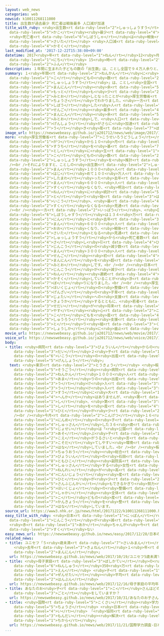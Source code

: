 ```yaml
---
layout: web_news
categories: web
newsid: k10011268111000
title: 出生数が過去最少 死亡者は戦後最多 人口減が加速
title_with_ruby: <ruby>出生数<rt data-ruby-level="2">しゅっしょうすう</rt></ruby>が<ruby>過去<rt
  data-ruby-level="5">かこ</rt></ruby><ruby>最少<rt data-ruby-level="4">さいしょう</rt></ruby>
  <ruby>死亡者<rt data-ruby-level="6">しぼうしゃ</rt></ruby>は<ruby>戦後<rt data-ruby-level="4">せんご</rt></ruby><ruby>最多<rt
  data-ruby-level="4">さいた</rt></ruby> <ruby>人口減<rt data-ruby-level="5">じんこうげん</rt></ruby>が<ruby>加速<rt
  data-ruby-level="4">かそく</rt></ruby>
last_modified_at: '2017-12-22T15:38:00+09:00'
datetime: 2017<ruby>年<rt data-ruby-level="1">ねん</rt></ruby>12<ruby>月<rt data-ruby-level="1">がつ</rt></ruby>22<ruby>日<rt
  data-ruby-level="1">にち</rt></ruby> 15<ruby>時<rt data-ruby-level="2">じ</rt></ruby>38<ruby>分<rt
  data-ruby-level="2">ふん</rt></ruby>
description: １年間に生まれた子どもの数の「出生数」は、ことし全国で９４万人余りと、これまでで最も少なくなる見通しとなったことが厚生労働省の調査でわかりました。一方、死亡した人は戦後最多の１３４万人余りとなる見通しで、人口の減少がさらに加速していることが浮き彫りになりました。
summary: １<ruby>年間<rt data-ruby-level="2">ねんかん</rt></ruby>に<ruby>生<rt data-ruby-level="1">う</rt></ruby>まれた<ruby>子<rt
  data-ruby-level="1">こ</rt></ruby>どもの<ruby>数<rt data-ruby-level="2">かず</rt></ruby>の「<ruby>出生数<rt
  data-ruby-level="2">しゅっしょうすう</rt></ruby>」は、ことし<ruby>全国<rt data-ruby-level="3">ぜんこく</rt></ruby>で９４<ruby>万人<rt
  data-ruby-level="2">まんにん</rt></ruby><ruby>余<rt data-ruby-level="5">あま</rt></ruby>りと、これまでで<ruby>最<rt
  data-ruby-level="4">もっと</rt></ruby>も<ruby>少<rt data-ruby-level="2">すく</rt></ruby>なくなる<ruby>見通<rt
  data-ruby-level="2">みとお</rt></ruby>しとなったことが<ruby>厚生労働省<rt data-ruby-level="7">こうせいろうどうしょう</rt></ruby>の<ruby>調査<rt
  data-ruby-level="5">ちょうさ</rt></ruby>でわかりました。<ruby>一方<rt data-ruby-level="2">いっぽう</rt></ruby>、<ruby>死亡<rt
  data-ruby-level="6">しぼう</rt></ruby>した<ruby>人<rt data-ruby-level="1">ひと</rt></ruby>は<ruby>戦後<rt
  data-ruby-level="4">せんご</rt></ruby><ruby>最多<rt data-ruby-level="4">さいた</rt></ruby>の１３４<ruby>万人<rt
  data-ruby-level="2">まんにん</rt></ruby><ruby>余<rt data-ruby-level="5">あま</rt></ruby>りとなる<ruby>見通<rt
  data-ruby-level="2">みとお</rt></ruby>しで、<ruby>人口<rt data-ruby-level="1">じんこう</rt></ruby>の<ruby>減少<rt
  data-ruby-level="5">げんしょう</rt></ruby>がさらに<ruby>加速<rt data-ruby-level="4">かそく</rt></ruby>していることが<ruby>浮<rt
  data-ruby-level="7">う</rt></ruby>き<ruby>彫<rt data-ruby-level="7">ぼ</rt></ruby>りになりました。
image_url: https://newswebeasy.github.io/ja201712/news/web/image/2017/12/22/K10011268111_1712221554_1712221555_01_02.jpg
more: <ruby>厚生労働省<rt data-ruby-level="7">こうせいろうどうしょう</rt></ruby>は<ruby>毎年<rt data-ruby-level="2">まいとし</rt></ruby>１<ruby>月<rt
  data-ruby-level="1">がつ</rt></ruby>から１０<ruby>月<rt data-ruby-level="1">がつ</rt></ruby>までの<ruby>数値<rt
  data-ruby-level="6">すうち</rt></ruby>を<ruby>基<rt data-ruby-level="7">もと</rt></ruby>に、その<ruby>年<rt
  data-ruby-level="1">とし</rt></ruby>に<ruby>生<rt data-ruby-level="1">う</rt></ruby>まれる<ruby>子<rt
  data-ruby-level="1">こ</rt></ruby>どもの<ruby>数<rt data-ruby-level="2">かず</rt></ruby>、いわゆる<ruby>出生数<rt
  data-ruby-level="2">しゅっしょうすう</rt></ruby>を<ruby>推計<rt data-ruby-level="6">すいけい</rt></ruby>しています。<br
  /><br />それによりますと、ことしの<ruby>出生数<rt data-ruby-level="2">しゅっしょうすう</rt></ruby>は９４<ruby>万<rt
  data-ruby-level="2">まん</rt></ruby>１０００<ruby>人<rt data-ruby-level="1">にん</rt></ruby>と、<ruby>初<rt
  data-ruby-level="4">はじ</rt></ruby>めて１００<ruby>万人<rt data-ruby-level="2">まんにん</rt></ruby>を<ruby>下回<rt
  data-ruby-level="2">したまわ</rt></ruby>った<ruby>去年<rt data-ruby-level="3">きょねん</rt></ruby>よりさらに３<ruby>万<rt
  data-ruby-level="2">まん</rt></ruby>６０００<ruby>人<rt data-ruby-level="1">にん</rt></ruby><ruby>少<rt
  data-ruby-level="2">すく</rt></ruby>なくなり、<ruby>明治<rt data-ruby-level="4">めいじ</rt></ruby>３２<ruby>年<rt
  data-ruby-level="1">ねん</rt></ruby>に<ruby>統計<rt data-ruby-level="5">とうけい</rt></ruby>を<ruby>取<rt
  data-ruby-level="3">と</rt></ruby>り<ruby>始<rt data-ruby-level="3">はじ</rt></ruby>めて<ruby>以降<rt
  data-ruby-level="6">いこう</rt></ruby>、<ruby>最<rt data-ruby-level="4">もっと</rt></ruby>も<ruby>少<rt
  data-ruby-level="2">すく</rt></ruby>なくなる<ruby>見通<rt data-ruby-level="2">みとお</rt></ruby>しです。<br
  /><br /><ruby>一方<rt data-ruby-level="2">いっぽう</rt></ruby>、<ruby>国内<rt data-ruby-level="2">こくない</rt></ruby>の<ruby>死亡者数<rt
  data-ruby-level="6">しぼうしゃすう</rt></ruby>は１３４<ruby>万<rt data-ruby-level="2">まん</rt></ruby>４０００<ruby>人<rt
  data-ruby-level="1">にん</rt></ruby>と<ruby>去年<rt data-ruby-level="3">きょねん</rt></ruby>より３<ruby>万<rt
  data-ruby-level="2">まん</rt></ruby>６０００<ruby>人<rt data-ruby-level="1">にん</rt></ruby><ruby>多<rt
  data-ruby-level="2">おお</rt></ruby>くなり、<ruby>戦後<rt data-ruby-level="4">せんご</rt></ruby>では<ruby>最多<rt
  data-ruby-level="4">さいた</rt></ruby>となる<ruby>見通<rt data-ruby-level="2">みとお</rt></ruby>しです。<ruby>出生数<rt
  data-ruby-level="2">しゅっしょうすう</rt></ruby>から<ruby>死亡者数<rt data-ruby-level="6">しぼうしゃすう</rt></ruby>を<ruby>差<rt
  data-ruby-level="4">さ</rt></ruby>し<ruby>引<rt data-ruby-level="4">ひ</rt></ruby>いた<ruby>人口<rt
  data-ruby-level="1">じんこう</rt></ruby>の<ruby>減少数<rt data-ruby-level="5">げんしょうすう</rt></ruby>は４０<ruby>万<rt
  data-ruby-level="2">まん</rt></ruby>３０００<ruby>人<rt data-ruby-level="1">にん</rt></ruby>と、<ruby>戦後<rt
  data-ruby-level="4">せんご</rt></ruby><ruby>初<rt data-ruby-level="4">はじ</rt></ruby>めて４０<ruby>万人<rt
  data-ruby-level="2">まんにん</rt></ruby>を<ruby>超<rt data-ruby-level="7">こ</rt></ruby>える<ruby>見通<rt
  data-ruby-level="2">みとお</rt></ruby>しです。<br /><br /><ruby>日本<rt data-ruby-level="1">にっぽん</rt></ruby>の<ruby>人口<rt
  data-ruby-level="1">じんこう</rt></ruby>が<ruby>減少<rt data-ruby-level="5">げんしょう</rt></ruby>するのは１１<ruby>年<rt
  data-ruby-level="1">ねん</rt></ruby><ruby>連続<rt data-ruby-level="4">れんぞく</rt></ruby>で、そのペースがさらに<ruby>加速<rt
  data-ruby-level="4">かそく</rt></ruby>していることが<ruby>浮<rt data-ruby-level="7">う</rt></ruby>き<ruby>彫<rt
  data-ruby-level="7">ぼ</rt></ruby>りになりました。<br /><br /><ruby>厚生労働省<rt data-ruby-level="7">こうせいろうどうしょう</rt></ruby>は「<ruby>保育所<rt
  data-ruby-level="5">ほいくじょ</rt></ruby>の<ruby>整備<rt data-ruby-level="5">せいび</rt></ruby>など<ruby>現在<rt
  data-ruby-level="5">げんざい</rt></ruby>の<ruby>子育<rt data-ruby-level="3">こそだ</rt></ruby>て<ruby>世帯<rt
  data-ruby-level="8">じょたい</rt></ruby>への<ruby>支援<rt data-ruby-level="7">しえん</rt></ruby>を<ruby>強化<rt
  data-ruby-level="3">きょうか</rt></ruby>するとともに、<ruby>若者<rt data-ruby-level="6">わかもの</rt></ruby><ruby>世代<rt
  data-ruby-level="3">せだい</rt></ruby>が<ruby>将来<rt data-ruby-level="6">しょうらい</rt></ruby><ruby>安<rt
  data-ruby-level="3">やす</rt></ruby><ruby>心<rt data-ruby-level="2">こころ</rt></ruby>して<ruby>子<rt
  data-ruby-level="1">こ</rt></ruby>どもを<ruby>産<rt data-ruby-level="4">う</rt></ruby>めるよう<ruby>就労<rt
  data-ruby-level="6">しゅうろう</rt></ruby><ruby>支援<rt data-ruby-level="7">しえん</rt></ruby>などにも<ruby>取<rt
  data-ruby-level="3">と</rt></ruby>り<ruby>組<rt data-ruby-level="3">く</rt></ruby>み、<ruby>少子化<rt
  data-ruby-level="3">しょうしか</rt></ruby>に<ruby>歯止<rt data-ruby-level="3">はど</rt></ruby>めをかけていきたい」としています。
movie_url: https://newswebeasy.github.io/ja201712/news/web/movie/2017/12/22/k10011268111_201712221736_201712221739.mp4
voice_url: https://newswebeasy.github.io/ja201712/news/web/voice/2017/12/22/k10011268111_201712221736_201712221739.mp3
body:
- title: <ruby>病院<rt data-ruby-level="3">びょういん</rt></ruby>からの<ruby>声<rt data-ruby-level="2">こえ</rt></ruby>「<ruby>第<rt
    data-ruby-level="3">だい</rt></ruby>２<ruby>子<rt data-ruby-level="1">し</rt></ruby><ruby>以降<rt
    data-ruby-level="6">いこう</rt></ruby>の<ruby>出産<rt data-ruby-level="4">しゅっさん</rt></ruby>が<ruby>減少<rt
    data-ruby-level="5">げんしょう</rt></ruby>」
  text: <ruby>東京<rt data-ruby-level="2">とうきょう</rt></ruby> <ruby>板橋区<rt data-ruby-level="3">いたばしく</rt></ruby>の<ruby>総合<rt
    data-ruby-level="5">そうごう</rt></ruby><ruby>病院<rt data-ruby-level="3">びょういん</rt></ruby>では、<ruby>年間<rt
    data-ruby-level="2">ねんかん</rt></ruby>１０００<ruby>人<rt data-ruby-level="1">にん</rt></ruby><ruby>余<rt
    data-ruby-level="5">あま</rt></ruby>りの<ruby>出産<rt data-ruby-level="4">しゅっさん</rt></ruby>を<ruby>受<rt
    data-ruby-level="3">う</rt></ruby>け<ruby>入<rt data-ruby-level="3">い</rt></ruby>れています。<ruby>受<rt
    data-ruby-level="3">う</rt></ruby>け<ruby>入<rt data-ruby-level="3">い</rt></ruby>れ<ruby>数<rt
    data-ruby-level="2">すう</rt></ruby>に<ruby>大<rt data-ruby-level="1">おお</rt></ruby>きな<ruby>変化<rt
    data-ruby-level="4">へんか</rt></ruby>はありませんが、<ruby>第<rt data-ruby-level="3">だい</rt></ruby>２<ruby>子<rt
    data-ruby-level="1">し</rt></ruby>、<ruby>第<rt data-ruby-level="3">だい</rt></ruby>３<ruby>子<rt
    data-ruby-level="1">し</rt></ruby>を<ruby>産<rt data-ruby-level="4">う</rt></ruby>む<ruby>人<rt
    data-ruby-level="1">ひと</rt></ruby>が<ruby>少<rt data-ruby-level="2">すく</rt></ruby>なくなっているといいます。<br
    /><br /><ruby>今月<rt data-ruby-level="2">こんげつ</rt></ruby>１６<ruby>日<rt data-ruby-level="1">にち</rt></ruby>に２<ruby>人目<rt
    data-ruby-level="1">にんめ</rt></ruby>の<ruby>子<rt data-ruby-level="1">こ</rt></ruby>どもを<ruby>出産<rt
    data-ruby-level="4">しゅっさん</rt></ruby>した３６<ruby>歳<rt data-ruby-level="7">さい</rt></ruby>の<ruby>女性<rt
    data-ruby-level="5">じょせい</rt></ruby>は「<ruby>公園<rt data-ruby-level="2">こうえん</rt></ruby>で<ruby>遊<rt
    data-ruby-level="3">あそ</rt></ruby>ぶ<ruby>子<rt data-ruby-level="1">こ</rt></ruby>どもの<ruby>声<rt
    data-ruby-level="2">こえ</rt></ruby>がうるさいと<ruby>言<rt data-ruby-level="2">い</rt></ruby>われることもあるので、<ruby>子育<rt
    data-ruby-level="3">こそだ</rt></ruby>てしやすい<ruby>環境<rt data-ruby-level="7">かんきょう</rt></ruby>になってほしい」と<ruby>話<rt
    data-ruby-level="2">はな</rt></ruby>していました。<br /><br /><ruby>板橋<rt data-ruby-level="3">いたばし</rt></ruby><ruby>中央<rt
    data-ruby-level="3">ちゅうおう</rt></ruby><ruby>総合<rt data-ruby-level="5">そうごう</rt></ruby><ruby>病院<rt
    data-ruby-level="3">びょういん</rt></ruby>の<ruby>石田<rt data-ruby-level="1">いしだ</rt></ruby><ruby>友彦<rt
    data-ruby-level="8">ともひこ</rt></ruby><ruby>副院長<rt data-ruby-level="4">ふくいんちょう</rt></ruby>は「<ruby>出産<rt
    data-ruby-level="4">しゅっさん</rt></ruby>する<ruby>女性<rt data-ruby-level="5">じょせい</rt></ruby>の<ruby>年齢<rt
    data-ruby-level="7">ねんれい</rt></ruby>が<ruby>高<rt data-ruby-level="2">たか</rt></ruby>くなっているうえ、２<ruby>人以上<rt
    data-ruby-level="4">にんいじょう</rt></ruby><ruby>産<rt data-ruby-level="4">う</rt></ruby>む<ruby>人<rt
    data-ruby-level="1">ひと</rt></ruby>が<ruby>少<rt data-ruby-level="2">すく</rt></ruby>なくなっている。われわれ<ruby>産婦人科医<rt
    data-ruby-level="5">さんふじんかい</rt></ruby>もできるかぎり<ruby>努力<rt data-ruby-level="4">どりょく</rt></ruby>しているが、<ruby>保育所<rt
    data-ruby-level="5">ほいくじょ</rt></ruby>の<ruby>整備<rt data-ruby-level="5">せいび</rt></ruby>など<ruby>社会<rt
    data-ruby-level="2">しゃかい</rt></ruby><ruby>全体<rt data-ruby-level="3">ぜんたい</rt></ruby>で<ruby>子<rt
    data-ruby-level="1">こ</rt></ruby>どもの<ruby>産<rt data-ruby-level="4">う</rt></ruby>みやすい<ruby>環境<rt
    data-ruby-level="7">かんきょう</rt></ruby>を<ruby>整<rt data-ruby-level="3">ととの</rt></ruby>えていくべきだ」と<ruby>話<rt
    data-ruby-level="2">はな</rt></ruby>しています。
source_url: https://www3.nhk.or.jp/news/html/20171222/k10011268111000.html
easy_title_with_ruby: <ruby>日本<rt data-ruby-level="1">にっぽん</rt></ruby>の<ruby>人口<rt
  data-ruby-level="1">じんこう</rt></ruby>が<ruby>減<rt data-ruby-level="5">へ</rt></ruby>る
  <ruby>赤<rt data-ruby-level="1">あか</rt></ruby>ちゃんが<ruby>今<rt data-ruby-level="2">いま</rt></ruby>まででいちばん<ruby>少<rt
  data-ruby-level="2">すく</rt></ruby>ない
easy_news_url: https://newswebeasy.github.io/news/easy/2017/12/28/日本の人口が減る-赤ちゃんが今まででいちばん少ない
related_news:
- title: ユニセフ「５<ruby>歳未満<rt data-ruby-level="7">さいみまん</rt></ruby>で<ruby>死亡<rt data-ruby-level="6">しぼう</rt></ruby>
    <ruby>去年<rt data-ruby-level="3">きょねん</rt></ruby>１<ruby>年<rt data-ruby-level="1">ねん</rt></ruby>で560<ruby>万人<rt
    data-ruby-level="2">まんにん</rt></ruby>」
  url: https://newswebeasy.github.io/news/web/2017/10/19/ユニセフ5歳未満で死亡-去年1年で560万人
- title: <ruby>母子家庭<rt data-ruby-level="3">ぼしかてい</rt></ruby>の<ruby>平均<rt data-ruby-level="5">へいきん</rt></ruby><ruby>年収<rt
    data-ruby-level="6">ねんしゅう</rt></ruby>350<ruby>万<rt data-ruby-level="2">まん</rt></ruby><ruby>円<rt
    data-ruby-level="1">えん</rt></ruby> <ruby>子<rt data-ruby-level="1">こ</rt></ruby>どもいる<ruby>全世帯<rt
    data-ruby-level="4">ぜんせたい</rt></ruby><ruby>平均<rt data-ruby-level="5">へいきん</rt></ruby>の<ruby>半分<rt
    data-ruby-level="2">はんぶん</rt></ruby>
  url: https://newswebeasy.github.io/news/web/2017/12/16/母子家庭の平均年収350万円-子どもいる全世帯平均の半分
- title: あなたのお<ruby>子<rt data-ruby-level="1">こ</rt></ruby>さんはどのくらい<ruby>習<rt data-ruby-level="3">なら</rt></ruby>い<ruby>事<rt
    data-ruby-level="3">ごと</rt></ruby>をしていますか？
  url: https://newswebeasy.github.io/news/web/2017/10/31/あなたのお子さんはどのくらい習い事をしていますか
- title: <ruby>国際<rt data-ruby-level="5">こくさい</rt></ruby><ruby>学力<rt data-ruby-level="1">がくりょく</rt></ruby><ruby>調査<rt
    data-ruby-level="5">ちょうさ</rt></ruby> <ruby>日本<rt data-ruby-level="1">にっぽん</rt></ruby>は２<ruby>位<rt
    data-ruby-level="4">い</rt></ruby> 「<ruby>協同<rt data-ruby-level="4">きょうどう</rt></ruby>して<ruby>問題<rt
    data-ruby-level="3">もんだい</rt></ruby><ruby>解決<rt data-ruby-level="5">かいけつ</rt></ruby>する<ruby>力<rt
    data-ruby-level="1">ちから</rt></ruby>」
  url: https://newswebeasy.github.io/news/web/2017/11/21/国際学力調査-日本は2位-協同して問題解決する力
...
```

